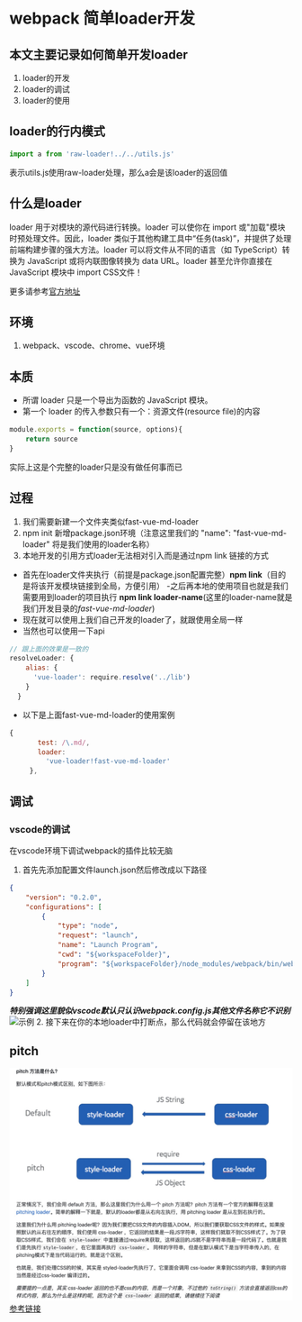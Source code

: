 # webpack 简单loader开发

## 本文主要记录如何简单开发loader
1. loader的开发
2. loader的调试
3. loader的使用
## loader的行内模式
```js
import a from 'raw-loader!../../utils.js'
```
表示utils.js使用raw-loader处理，那么a会是该loader的返回值

## 什么是loader
loader 用于对模块的源代码进行转换。loader 可以使你在 import 或"加载"模块时预处理文件。因此，loader 类似于其他构建工具中“任务(task)”，并提供了处理前端构建步骤的强大方法。loader 可以将文件从不同的语言（如 TypeScript）转换为 JavaScript 或将内联图像转换为 data URL。loader 甚至允许你直接在 JavaScript 模块中 import CSS文件！

更多请参考[官方地址](](https://webpack.docschina.org/concepts/loaders#configuration))

## 环境
1. webpack、vscode、chrome、vue环境

## 本质
- 所谓 loader 只是一个导出为函数的 JavaScript 模块。
- 第一个 loader 的传入参数只有一个：资源文件(resource file)的内容

```js
module.exports = function(source, options){
	return source
}
```
实际上这是个完整的loader只是没有做任何事而已

## 过程
1. 我们需要新建一个文件夹类似fast-vue-md-loader
2. npm init 新增package.json环境（注意这里我们的 "name": "fast-vue-md-loader" 将是我们使用的loader名称）
3. 本地开发的引用方式loader无法相对引入而是通过npm link 链接的方式
 - 首先在loader文件夹执行（前提是package.json配置完整）**npm link**（目的是将该开发模块链接到全局，方便引用）
 -之后再本地的使用项目也就是我们需要用到loader的项目执行 **npm link loader-name**(这里的loader-name就是我们开发目录的*fast-vue-md-loader*)
 - 现在就可以使用上我们自己开发的loader了，就跟使用全局一样
 - 当然也可以使用一下api

```js  
// 跟上面的效果是一致的
resolveLoader: {
    alias: {
      'vue-loader': require.resolve('../lib')
    }
  }
  ```
 - 以下是上面fast-vue-md-loader的使用案例
 ```js
 {
        test: /\.md/,
        loader: 
          'vue-loader!fast-vue-md-loader'
      },
 ```

## 调试
### vscode的调试
在vscode环境下调试webpack的插件比较无脑
1. 首先先添加配置文件launch.json然后修改成以下路径
```json
{
	"version": "0.2.0",
	"configurations": [
		{
			"type": "node",
			"request": "launch",
			"name": "Launch Program",
			"cwd": "${workspaceFolder}",
			"program": "${workspaceFolder}/node_modules/webpack/bin/webpack.js"
		}
	]
}
```
***特别强调这里貌似vscode默认只认识webpack.config.js其他文件名称它不识别***
![示例](./webpack.png)
2. 接下来在你的本地loader中打断点，那么代码就会停留在该地方



## pitch 
![pitch](./loader_pitch.png)
[参考链接](https://github.com/lihongxun945/diving-into-webpack/blob/master/3-style-loader-and-css-loader.md)
